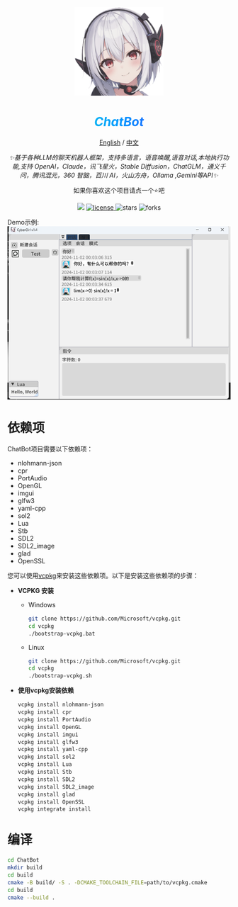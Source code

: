 <p align="center">
    <img src="https://github.com/NGLSG/ChatBot/raw/main/img/self.png" width="200" height="200" alt="ChatBot">
</p>

<div align="center">

<h1 style="background: linear-gradient(to right, #00ffcc, #0099ff, #6600ff); -webkit-background-clip: text; color: transparent; font-style: italic;">ChatBot</h1>

[English](READEME_EN.md) / [中文](README.md)

_✨基于各种LLM的聊天机器人框架，支持多语言，语音唤醒,语音对话,本地执行功能,支持 OpenAI，Claude，讯飞星火，Stable Diffusion，ChatGLM，通义千问，腾讯混元，360 智脑，百川 AI，火山方舟，Ollama ,Gemini等API✨_

如果你喜欢这个项目请点一个⭐吧

</div>

<p align="center">
  <img src="https://img.shields.io/badge/Author-Ge%E6%B1%81%E8%8F%8C-yellow">
  <a href="https://raw.githubusercontent.com/NGLSG/ChatBot/main/LICENSE">
    <img src="https://img.shields.io/github/license/NGLSG/ChatBot" alt="license">
  </a>
  <img src="https://img.shields.io/github/stars/NGLSG/ChatBot.svg" alt="stars">
  <img src="https://img.shields.io/github/forks/NGLSG/ChatBot.svg" alt="forks">
</p>

Demo示例:![img.png](img/img.png)

# 依赖项

ChatBot项目需要以下依赖项：

* nlohmann-json
* cpr
* PortAudio
* OpenGL
* imgui
* glfw3
* yaml-cpp
* sol2
* Lua
* Stb
* SDL2
* SDL2_image
* glad
* OpenSSL

您可以使用[vcpkg](https://github.com/microsoft/vcpkg)来安装这些依赖项。以下是安装这些依赖项的步骤：

* **VCPKG 安装**

    * Windows
      ```bash
      git clone https://github.com/Microsoft/vcpkg.git
      cd vcpkg
      ./bootstrap-vcpkg.bat
      ```  

    * Linux
      ```bash
      git clone https://github.com/Microsoft/vcpkg.git
      cd vcpkg
      ./bootstrap-vcpkg.sh
      ```  

* **使用vcpkg安装依赖**
    ```bash
    vcpkg install nlohmann-json
    vcpkg install cpr
    vcpkg install PortAudio
    vcpkg install OpenGL
    vcpkg install imgui
    vcpkg install glfw3
    vcpkg install yaml-cpp
    vcpkg install sol2
    vcpkg install Lua
    vcpkg install Stb
    vcpkg install SDL2
    vcpkg install SDL2_image
    vcpkg install glad
    vcpkg install OpenSSL
    vcpkg integrate install
    ```

# 编译

```bash
cd ChatBot
mkdir build
cd build
cmake -B build/ -S . -DCMAKE_TOOLCHAIN_FILE=path/to/vcpkg.cmake
cd build
cmake --build .
